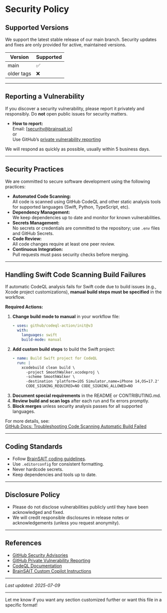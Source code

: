 # Security Policy

## Supported Versions

We support the latest stable release of our main branch. Security updates and fixes are only provided for active, maintained versions.

| Version    | Supported          |
|------------|-------------------|
| main       | :white_check_mark: |
| older tags | :x:               |

---

## Reporting a Vulnerability

If you discover a security vulnerability, please report it privately and responsibly. Do **not** open public issues for security matters.

- **How to report:**  
  Email: [security@brainsait.io]  
  or  
  Use GitHub’s [private vulnerability reporting](https://docs.github.com/en/code-security/security-advisories/guidance-on-reporting-and-writing/privately-reporting-a-security-vulnerability)

We will respond as quickly as possible, usually within 5 business days.

---

## Security Practices

We are committed to secure software development using the following practices:

- **Automated Code Scanning:**  
  All code is scanned using GitHub CodeQL and other static analysis tools for supported languages (Swift, Python, TypeScript, etc).
- **Dependency Management:**  
  We keep dependencies up to date and monitor for known vulnerabilities.
- **Secrets Management:**  
  No secrets or credentials are committed to the repository; use `.env` files and GitHub Secrets.
- **Code Review:**  
  All code changes require at least one peer review.
- **Continuous Integration:**  
  Pull requests must pass security checks before merging.

---

## Handling Swift Code Scanning Build Failures

If automatic CodeQL analysis fails for Swift code due to build issues (e.g., Xcode project customizations), **manual build steps must be specified** in the workflow.

**Required Actions:**
1. **Change build mode to manual** in your workflow file:
    ```yaml
    - uses: github/codeql-action/init@v3
      with:
        languages: swift
        build-mode: manual
    ```
2. **Add custom build steps** to build the Swift project:
    ```yaml
    - name: Build Swift project for CodeQL
      run: |
        xcodebuild clean build \
          -project SmoothWalker.xcodeproj \
          -scheme SmoothWalker \
          -destination 'platform=iOS Simulator,name=iPhone 14,OS=17.2' \
          CODE_SIGNING_REQUIRED=NO CODE_SIGNING_ALLOWED=NO
    ```
3. **Document special requirements** in the README or CONTRIBUTING.md.
4. **Review build and scan logs** after each run and fix errors promptly.
5. **Block merges** unless security analysis passes for all supported languages.

For more details, see:  
[GitHub Docs: Troubleshooting Code Scanning Automatic Build Failed](https://docs.github.com/en/code-security/code-scanning/troubleshooting-code-scanning/automatic-build-failed)

---

## Coding Standards

- Follow [BrainSAIT coding guidelines](CONTRIBUTING.md).
- Use `.editorconfig` for consistent formatting.
- Never hardcode secrets.
- Keep dependencies and tools up to date.

---

## Disclosure Policy

- Please do not disclose vulnerabilities publicly until they have been acknowledged and fixed.
- We will credit responsible disclosures in release notes or acknowledgements (unless you request anonymity).

---

## References

- [GitHub Security Advisories](https://github.com/Fadil369/HealthLinc/security/advisories)
- [GitHub Private Vulnerability Reporting](https://docs.github.com/en/code-security/security-advisories/guidance-on-reporting-and-writing/privately-reporting-a-security-vulnerability)
- [CodeQL Documentation](https://docs.github.com/en/code-security/code-scanning/using-codeql-code-scanning-with-your-project)
- [BrainSAIT Custom Copilot Instructions](https://docs.github.com/en/copilot/customizing-copilot/adding-organization-custom-instructions-for-github-copilot)

---

_Last updated: 2025-07-09_

---

Let me know if you want any section customized further or want this file in a specific format!
